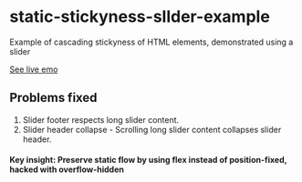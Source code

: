 # static-stickyness-sllder-example
Example of cascading stickyness of HTML elements, demonstrated using a slider

[See live emo](https://exemplar-codes.github.io/static-stickyness-sllder-example/)

<h2>Problems fixed</h2>
      <ol>
        <li>Slider footer respects long slider content.</li>
        <li>
          Slider header collapse - Scrolling long slider content collapses
          slider header.
        </li>
      </ol>
      <h4>
        Key insight: Preserve static flow by using flex instead of
        position-fixed, hacked with overflow-hidden
      </h4>
